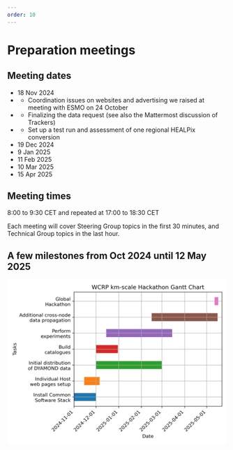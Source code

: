 ```yaml
---
order: 10
---
```


# Preparation meetings

## Meeting dates

+ 18 Nov 2024
+ + Coordination issues on websites and advertising we raised at meeting with ESMO on 24 October
+ + Finalizing the data request (see also the Mattermost discussion of Trackers)
+ + Set up a test run and assessment of one regional HEALPix conversion
+ 19 Dec 2024
+ 9  Jan 2025
+ 11  Feb 2025
+ 10 Mar 2025
+ 15 Apr 2025

## Meeting times

8:00 to 9:30 CET and repeated at 17:00 to 18:30 CET

Each meeting will cover Steering Group topics in the first 30 minutes, and Technical Group topics in the last hour.

## A few milestones from Oct 2024 until 12 May 2025
![Hackaton Gantt](./Gantt_hackathon.png)
